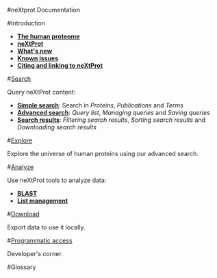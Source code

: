 #neXtprot Documentation

#Introduction

* **[The human proteome](/pages/human-proteome)**
* **[neXtProt](/pages/about)** 
* **[What's new](/pages/what-is-new)**
* **[Known issues](/pages/known-issues)** 
* **[Citing and linking to neXtProt](/pages/citing-nextprot)**

#[Search](/help/learn-all-searches)

Query neXtProt content:

* **[Simple search](/help/learn-simple-search)**: Search in _Proteins_, _Publications_ and _Terms_
* **[Advanced search](/help/learn-advanced-search)**: _Query list_, _Managing queries_ and _Saving queries_
* **[Search results](/help/learn-search-results)**: _Filtering search results_, _Sorting search results_ and _Downloading search results_

#[Explore](/help/learn-advanced-search)

Explore the universe of human proteins using our advanced search.

#[Analyze](/help/learn-analyze)

Use neXtProt tools to analyze data:

* **[BLAST](/help/learn-analyze)** 
* **[List management](/help/learn-protein-lists)** 

#[Download](/help/learn-download)

Export data to use it locally.

#[Programmatic access](/help/learn-programmatic-access.md)

Developer's corner.

#Glossary
